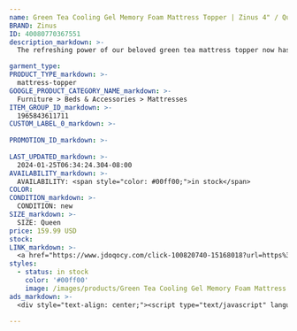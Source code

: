 ```yaml
---
name: Green Tea Cooling Gel Memory Foam Mattress Topper | Zinus 4" / Queen
BRAND: Zinus
ID: 40080770367551
description_markdown: >-
  The refreshing power of our beloved green tea mattress topper now has an extra cool cousin. The Gel-Infused Green Tea Mattress Topper is engineered with thermoregulating gel that helps stabilize your body temperature at night, so you sleep undisturbed and cool as a cucumber. Made even fresher by active charcoal and green tea extract, this odor-eliminating layer does great things for you and your mattress.

garment_type:
PRODUCT_TYPE_markdown: >-
  mattress-topper
GOOGLE_PRODUCT_CATEGORY_NAME_markdown: >-
  Furniture > Beds & Accessories > Mattresses
ITEM_GROUP_ID_markdown: >-
  1965843611711
CUSTOM_LABEL_0_markdown: >-
  
PROMOTION_ID_markdown: >-
  
LAST_UPDATED_markdown: >-
  2024-01-25T06:34:24.304-08:00
AVAILABILITY_markdown: >-
  AVAILABILITY: <span style="color: #00ff00;">in stock</span>
COLOR:
CONDITION_markdown: >-
  CONDITION: new
SIZE_markdown: >-
  SIZE: Queen
price: 159.99 USD
stock: 
LINK_markdown: >-
  <a href="https://www.jdoqocy.com/click-100820740-15168018?url=https%3A%2F%2Fwww.zinus.com%2Fproducts%2Fgreen-tea-cooling-gel-memory-foam-mattress-topper%3Fvariant%3D40080770367551" target="_blank" style="display: inline-block; padding: 10px 20px; font-size: 16px; text-align: center; text-decoration: none; cursor: pointer; border: 1px solid #3498db; color: #3498db; background-color: #fff; border-radius: 5px; transition: background-color 0.3s;">Go to Product</a>
styles:
  - status: in stock
    color: '#00ff00'
    image: /images/products/Green Tea Cooling Gel Memory Foam Mattress Topper _ Zinus 4_ _ Queen/1965843611711_1_Gel_Memory_Foam_Cooling_Mattress_Topper_3.jpg
ads_markdown: >-
  <div style="text-align: center;"><script type="text/javascript" language="javascript" src="https://www.tkqlhce.com/placeholder-52290839?target=_top&mouseover=N"></script></div>

---
```

